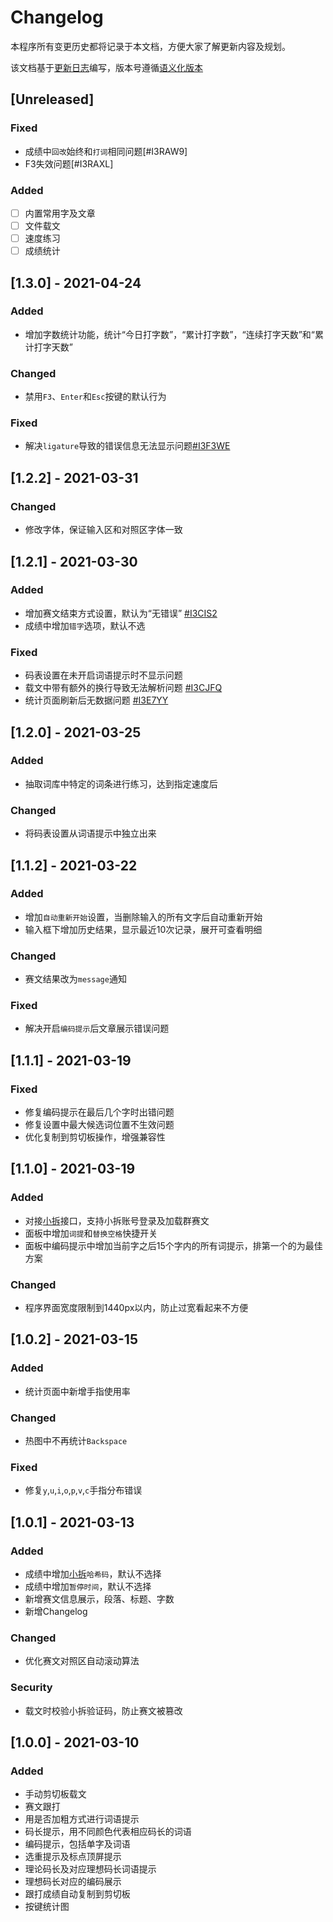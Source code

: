 # Changelog

本程序所有变更历史都将记录于本文档，方便大家了解更新内容及规划。

该文档基于[更新日志](https://keepachangelog.com/zh-CN/1.0.0/)编写，版本号遵循[语义化版本](https://semver.org/)

## [Unreleased]

### Fixed

- 成绩中`回改`始终和`打词`相同问题[#I3RAW9]
- F3失效问题[#I3RAXL]

### Added

- [ ] 内置常用字及文章
- [ ] 文件载文
- [ ] 速度练习
- [ ] 成绩统计

## [1.3.0] - 2021-04-24

### Added

- 增加字数统计功能，统计“今日打字数”，“累计打字数”，“连续打字天数”和“累计打字天数”

### Changed

- 禁用`F3`、`Enter`和`Esc`按键的默认行为

### Fixed

- 解决`ligature`导致的错误信息无法显示问题[#I3F3WE](https://gitee.com/hotleave/quick-typing/issues/I3F3WE)

## [1.2.2] - 2021-03-31

### Changed

- 修改字体，保证输入区和对照区字体一致

## [1.2.1] - 2021-03-30

### Added

- 增加赛文结束方式设置，默认为“无错误” [#I3CIS2](https://gitee.com/hotleave/quick-typing/issues/I3CIS2)
- 成绩中增加`错字`选项，默认不选

### Fixed

- 码表设置在未开启词语提示时不显示问题
- 载文中带有额外的换行导致无法解析问题 [#I3CJFQ](https://gitee.com/hotleave/quick-typing/issues/I3CJFQ)
- 统计页面刷新后无数据问题 [#I3E7YY](https://gitee.com/hotleave/quick-typing/issues/I3E7YY)

## [1.2.0] - 2021-03-25

### Added

- 抽取词库中特定的词条进行练习，达到指定速度后

### Changed

- 将码表设置从词语提示中独立出来

## [1.1.2] - 2021-03-22

### Added

- 增加`自动重新开始`设置，当删除输入的所有文字后自动重新开始
- 输入框下增加历史结果，显示最近10次记录，展开可查看明细

### Changed

- 赛文结果改为`message`通知

### Fixed

- 解决开启`编码提示`后文章展示错误问题

## [1.1.1] - 2021-03-19

### Fixed

- 修复编码提示在最后几个字时出错问题
- 修复设置中最大候选词位置不生效问题
- 优化复制到剪切板操作，增强兼容性

## [1.1.0] - 2021-03-19

### Added

- 对接[小拆][xiaochai]接口，支持小拆账号登录及加载群赛文
- 面板中增加`词提`和`替换空格`快捷开关
- 面板中编码提示中增加当前字之后15个字内的所有词提示，排第一个的为最佳方案

### Changed

- 程序界面宽度限制到1440px以内，防止过宽看起来不方便

## [1.0.2] - 2021-03-15

### Added

- 统计页面中新增手指使用率

### Changed

- 热图中不再统计`Backspace`

### Fixed

- 修复`y`,`u`,`i`,`o`,`p`,`v`,`c`手指分布错误

## [1.0.1] - 2021-03-13

### Added

- 成绩中增加[小拆][xiaochai]`哈希码`，默认不选择
- 成绩中增加`暂停时间`，默认不选择
- 新增赛文信息展示，段落、标题、字数
- 新增Changelog

### Changed

- 优化赛文对照区自动滚动算法

### Security

- 载文时校验小拆验证码，防止赛文被篡改

## [1.0.0] - 2021-03-10

### Added

- 手动剪切板载文
- 赛文跟打
- 用是否加粗方式进行词语提示
- 码长提示，用不同颜色代表相应码长的词语
- 编码提示，包括单字及词语
- 选重提示及标点顶屏提示
- 理论码长及对应理想码长词语提示
- 理想码长对应的编码展示
- 跟打成绩自动复制到剪切板
- 按键统计图

[xiaochai]: https://xc.cool/